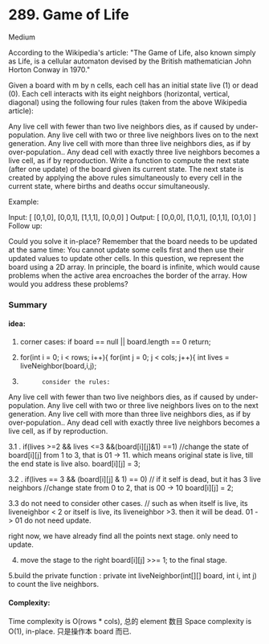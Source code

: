 # 289. Game of Life

Medium

 
According to the Wikipedia's article: "The Game of Life, also known simply as Life, is a cellular automaton devised by the British mathematician John Horton Conway in 1970."

Given a board with m by n cells, each cell has an initial state live (1) or dead (0). Each cell interacts with its eight neighbors (horizontal, vertical, diagonal) using the following four rules (taken from the above Wikipedia article):

Any live cell with fewer than two live neighbors dies, as if caused by under-population.
Any live cell with two or three live neighbors lives on to the next generation.
Any live cell with more than three live neighbors dies, as if by over-population..
Any dead cell with exactly three live neighbors becomes a live cell, as if by reproduction.
Write a function to compute the next state (after one update) of the board given its current state. The next state is created by applying the above rules simultaneously to every cell in the current state, where births and deaths occur simultaneously.

Example:

Input: 
[
  [0,1,0],
  [0,0,1],
  [1,1,1],
  [0,0,0]
]
Output: 
[
  [0,0,0],
  [1,0,1],
  [0,1,1],
  [0,1,0]
]
Follow up:

Could you solve it in-place? Remember that the board needs to be updated at the same time: You cannot update some cells first and then use their updated values to update other cells.
In this question, we represent the board using a 2D array. In principle, the board is infinite, which would cause problems when the active area encroaches the border of the array. How would you address these problems?


### Summary

#### idea:

1. corner cases: if board == null || board.length == 0 return;

2. for(int i = 0; i < rows; i++){
       for(int j = 0; j < cols; j++){
            int lives = liveNeighbor(board,i,j);
            
3.           consider the rules:
Any live cell with fewer than two live neighbors dies, as if caused by under-population.
Any live cell with two or three live neighbors lives on to the next generation.
Any live cell with more than three live neighbors dies, as if by over-population..
Any dead cell with exactly three live neighbors becomes a live cell, as if by reproduction.

3.1 .     if(lives >=2 && lives <=3 &&(board[i][j]&1) ==1)
             //change the state of board[i][j] from 1 to 3, that is 01 -> 11. which means original state is live, till the end state is live also.
             board[i][j] = 3;

3.2 .     if(lives == 3 && (board[i][j] & 1) == 0)
          // if it self is dead, but it has 3 live neighbors
          //change state from 0 to 2, that is 00 -> 10
          board[i][j] = 2;
          
3.3 do not need to consider other cases.
// such as when itself is live, its liveneighbor < 2 or itself is live, its liveneighbor >3. then it will be dead. 01 -> 01 do not need update.

right now, we have already find all the points next stage. only need to update.

4. move the stage to the right board[i][j] >>= 1; to the final stage.

5.build the private function : private int liveNeighbor(int[][] board, int i, int j) to count the live neighbors.

#### Complexity:

Time complexity is O(rows * cols), 总的 element 数目 
Space complexity is O(1), in-place. 只是操作本 board 而已.
